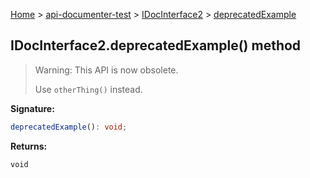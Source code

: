 [Home](./index) &gt; [api-documenter-test](./api-documenter-test.md) &gt; [IDocInterface2](./api-documenter-test.idocinterface2.md) &gt; [deprecatedExample](./api-documenter-test.idocinterface2.deprecatedexample.md)

## IDocInterface2.deprecatedExample() method

> Warning: This API is now obsolete.
> 
> Use `otherThing()` instead.
> 

<b>Signature:</b>

```typescript
deprecatedExample(): void;
```
<b>Returns:</b>

`void`

